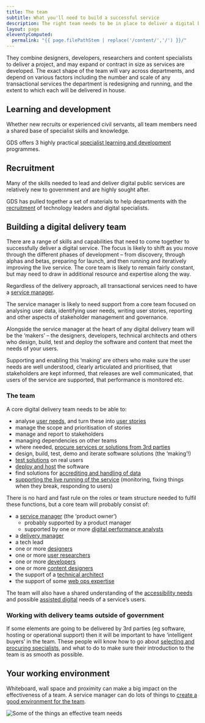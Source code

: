 ```yaml
---
title: The team
subtitle: What you'll need to build a successful service
description: The right team needs to be in place to deliver a digital by default service. Teams are multidisciplinary, meet regularly, and often work close together to deliver rapid iterations of user-centred products.
layout: page
eleventyComputed:
  permalink: "{{ page.filePathStem | replace('/content/','/') }}/"
---
```


They combine designers, developers, researchers and content specialists to deliver a project, and may expand or contract in size as services are developed. The exact shape of the team will vary across departments, and depend on various factors including the number and scale of any transactional services the department is redesigning and running, and the extent to which each will be delivered in house.

## Learning and development

Whether new recruits or experienced civil servants, all team members need a shared base of specialist skills and knowledge.

GDS offers 3 highly practical [specialist learning and development](https://web.archive.org/web/20150330042003/https://www.gov.uk/service-manual/the-team/learning-and-development) programmes.

## Recruitment

Many of the skills needed to lead and deliver digital public services are relatively new to government and are highly sought after.

GDS has pulled together a set of materials to help departments with the [recruitment](https://web.archive.org/web/20150330042003/https://www.gov.uk/service-manual/the-team/recruitment) of technology leaders and digital specialists.

## Building a digital delivery team

There are a range of skills and capabilities that need to come together to successfully deliver a digital service. The focus is likely to shift as you move through the different phases of development – from discovery, through alphas and betas, preparing for launch, and then running and iteratively improving the live service. The core team is likely to remain fairly constant, but may need to draw in additional resource and expertise along the way.

Regardless of the delivery approach, all transactional services need to have a [service manager](/version-1/guides/service-manager).

The service manager is likely to need support from a core team focused on analysing user data, identifying user needs, writing user stories, reporting and other aspects of stakeholder management and governance.

Alongside the service manager at the heart of any digital delivery team will be the ‘makers’ – the designers, developers, technical architects and others who design, build, test and deploy the software and content that meet the needs of your users.

Supporting and enabling this ‘making’ are others who make sure the user needs are well understood, clearly articulated and prioritised, that stakeholders are kept informed, that releases are well communicated, that users of the service are supported, that performance is monitored etc.

### The team

A core digital delivery team needs to be able to:

- analyse [user needs](/version-1/guides/user-needs/), and turn these into [user stories](/version-1/guides/writing-user-stories/)
- manage the scope and prioritisation of stories
- manage and report to stakeholders
- managing dependencies on other teams
- where needed, [procure services or solutions from 3rd parties](/version-1/guides/working-with-specialists/)
- design, build, test, demo and iterate software solutions (the ‘making’!)
- [test solutions](/version-1/guides/user-research/) on real users
- [deploy and host](https://web.archive.org/web/20150330042003/https://www.gov.uk/service-manual/operations/hosting) the software
- find solutions for [accrediting and handling of data](/version-1/guides/information-security)
- [supporting the live running of the service](https://web.archive.org/web/20150330042003/https://www.gov.uk/service-manual/operations/) (monitoring, fixing things when they break, responding to users)

There is no hard and fast rule on the roles or team structure needed to fulfil these functions, but a core team will probably consist of:

- a [service manager](/version-1/guides/service-manager/) (the ‘product owner’)
    - probably supported by a product manager
    - supported by one or more [digital performance analysts](/version-1/guides/performance-analyst/)
- a [delivery manager](/version-1/guides/delivery-manager)
- a tech lead
- one or more [designers](/version-1/guides/designer/)
- one or more [user researchers](/version-1/guides/user-researcher/)
- one or more [developers](/version-1/guides/developer)
- one or more [content designers](/version-1/guides/content-designer/)
- the support of a [technical architect](/assets/content/version-1/guides/documents/Technicalarchitect-generic.docx)
- the support of some [web ops expertise](/version-1/guides/web-operations)

The team will also have a shared understanding of the [accessibility needs](/version-1/guides/accessibility) and possible [assisted digital](/version-1/guides/assisted-digital/) needs of a service’s users.

### Working with delivery teams outside of government

If some elements are going to be delivered by 3rd parties (eg software, hosting or operational support) then it will be important to have ‘intelligent buyers’ in the team. These people will know how to go about [selecting and procuring specialists](/version-1/guides/working-with-specialists/), and what to do to make sure their introduction to the team is as smooth as possible.

## Your working environment

Whiteboard, wall space and proximity can make a big impact on the effectiveness of a team. A service manager can do lots of things to [create a good environment for the team](/version-1/guides/working-environment/).

![Some of the things an effective team needs](/assets/content/version-1/guides/images/team-assets.png)
